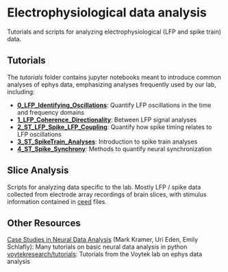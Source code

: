 # Electrophysiological data analysis

Tutorials and scripts for analyzing electrophysiological (LFP and spike train) data. 

## Tutorials

The *tutorials* folder contains jupyter notebooks meant to introduce common analyses of ephys data, emphasizing analyses frequently used by our lab, including:

- **[0_LFP_Identifying_Oscillations](https://github.com/cplab/ephys_analysis/tree/main/tutorials/0_LFP_Identifying_Oscillations.ipynb)**: Quantify LFP oscillations in the time and frequency domains
- **[1_LFP_Coherence_Directionality](https://github.com/cplab/ephys_analysis/tree/main/tutorials/1_LFP_Coherence_Directionality.ipynb)**: Between LFP signal analyses
- **[2_ST_LFP_Spike_LFP_Coupling](https://github.com/cplab/ephys_analysis/tree/main/tutorials/2_ST_LFP_Spike_LFP_Coupling.ipynb)**: Quantify how spike timing relates to LFP oscillations
- **[3_ST_SpikeTrain_Analyses](https://github.com/cplab/ephys_analysis/tree/main/tutorials/3_ST_SpikeTrain_Analyses.ipynb)**: Introduction to spike train analyses
- **[4_ST_Spike_Synchrony](https://github.com/cplab/ephys_analysis/tree/main/tutorials/4_ST_Spike_Synchrony.ipynb)**: Methods to quantify neural synchronization

## Slice Analysis

Scripts for analyzing data specific to the lab. Mostly LFP / spike data collected from electrode array recordings of brain slices, with stimulus information contained in [ceed](https://github.com/matham/ceed) files.

## Other Resources

[Case Studies in Neural Data Analysis](https://mark-kramer.github.io/Case-Studies-Python/intro.html) (Mark Kramer, Uri Eden, Emily Schlafly): Many tutorials on basic neural data analysis in python
[voytekresearch/tutorials](https://github.com/voytekresearch/Tutorials/tree/dev): Tutorials from the Voytek lab on ephys data analysis
